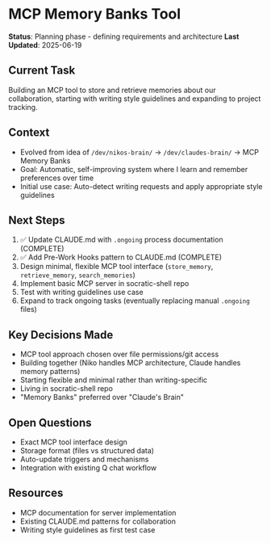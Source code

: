 # MCP Memory Banks Tool

**Status**: Planning phase - defining requirements and architecture
**Last Updated**: 2025-06-19

## Current Task
Building an MCP tool to store and retrieve memories about our collaboration, starting with writing style guidelines and expanding to project tracking.

## Context
- Evolved from idea of `/dev/nikos-brain/` → `/dev/claudes-brain/` → MCP Memory Banks
- Goal: Automatic, self-improving system where I learn and remember preferences over time
- Initial use case: Auto-detect writing requests and apply appropriate style guidelines

## Next Steps
1. ✅ Update CLAUDE.md with `.ongoing` process documentation (COMPLETE)
2. ✅ Add Pre-Work Hooks pattern to CLAUDE.md (COMPLETE)
3. Design minimal, flexible MCP tool interface (`store_memory`, `retrieve_memory`, `search_memories`)
4. Implement basic MCP server in socratic-shell repo
5. Test with writing guidelines use case
6. Expand to track ongoing tasks (eventually replacing manual `.ongoing` files)

## Key Decisions Made
- MCP tool approach chosen over file permissions/git access
- Building together (Niko handles MCP architecture, Claude handles memory patterns)
- Starting flexible and minimal rather than writing-specific
- Living in socratic-shell repo
- "Memory Banks" preferred over "Claude's Brain"

## Open Questions
- Exact MCP tool interface design
- Storage format (files vs structured data)
- Auto-update triggers and mechanisms
- Integration with existing Q chat workflow

## Resources
- MCP documentation for server implementation
- Existing CLAUDE.md patterns for collaboration
- Writing style guidelines as first test case
